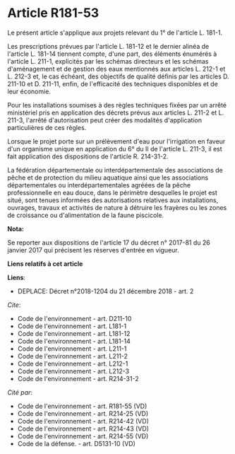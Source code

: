 # Article R181-53

Le présent article s'applique aux projets relevant du 1° de l'article L. 181-1.

Les prescriptions prévues par l'article L. 181-12 et le dernier alinéa de l'article L. 181-14 tiennent compte, d'une part,
des éléments énumérés à l'article L. 211-1, explicités par les schémas directeurs et les schémas d'aménagement et de gestion
des eaux mentionnés aux articles L. 212-1 et L. 212-3 et, le cas échéant, des objectifs de qualité définis par les articles
D. 211-10 et D. 211-11, enfin, de l'efficacité des techniques disponibles et de leur économie.

Pour les installations soumises à des règles techniques fixées par un arrêté ministériel pris en application des décrets
prévus aux articles L. 211-2 et L. 211-3, l'arrêté d'autorisation peut créer des modalités d'application particulières de ces
règles.

Lorsque le projet porte sur un prélèvement d'eau pour l'irrigation en faveur d'un organisme unique en application du 6° du II
de l'article L. 211-3, il est fait application des dispositions de l'article R. 214-31-2.

La fédération départementale ou interdépartementale des associations de pêche et de protection du milieu aquatique ainsi que
les associations départementales ou interdépartementales agréées de la pêche professionnelle en eau douce, dans le périmètre
desquelles le projet est situé, sont tenues informées des autorisations relatives aux installations, ouvrages, travaux et
activités de nature à détruire les frayères ou les zones de croissance ou d'alimentation de la faune piscicole.

**Nota:**

Se reporter aux dispositions de l'article 17 du décret n° 2017-81 du 26 janvier 2017 qui précisent les réserves d'entrée en
vigueur.

**Liens relatifs à cet article**

**Liens**:

  - DEPLACE: Décret n°2018-1204 du 21 décembre 2018 - art. 2

_Cite_:

  - Code de l'environnement - art. D211-10
  - Code de l'environnement - art. L181-1
  - Code de l'environnement - art. L181-12
  - Code de l'environnement - art. L181-14
  - Code de l'environnement - art. L211-1
  - Code de l'environnement - art. L211-2
  - Code de l'environnement - art. L212-1
  - Code de l'environnement - art. L212-3
  - Code de l'environnement - art. R214-31-2

_Cité par_:

  - Code de l'environnement - art. R181-55 (VD)
  - Code de l'environnement - art. R214-25 (VD)
  - Code de l'environnement - art. R214-42 (VD)
  - Code de l'environnement - art. R214-43 (VD)
  - Code de l'environnement - art. R214-55 (VD)
  - Code de la défense. - art. D5131-10 (VD)
